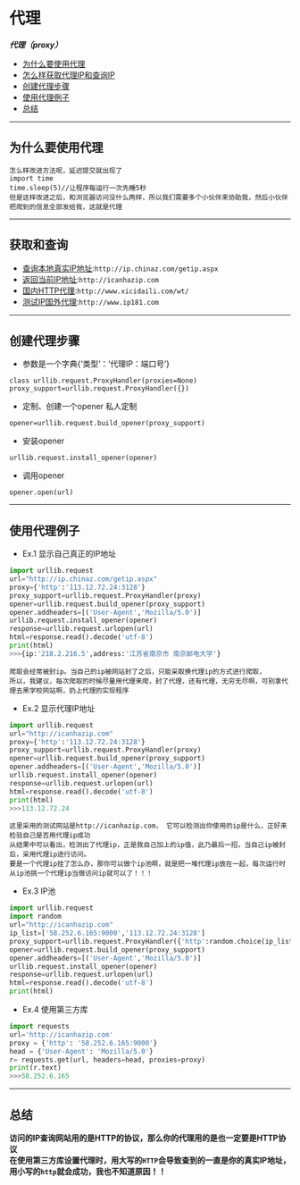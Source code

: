 # 代理
***代理（proxy）***
* [为什么要使用代理](#为什么要使用代理)
* [怎么样获取代理IP和查询IP](#获取和查询)
* [创建代理步骤](#创建代理步骤)
* [使用代理例子](#使用代理例子)
* [总结](#总结)
 
***
## 为什么要使用代理
```上一次我们理解了爬虫隐藏客户端请求头的策略，但是服务器也会作相应的反爬虫策略，比如计算提交的频率，如果频率超过，就不让你提交了，
怎么样改进方法呢，延迟提交就出现了
import time
time.sleep(5)//让程序每运行一次先睡5秒
但是这样改进之后，和浏览器访问没什么两样，所以我们需要多个小伙伴来协助我，然后小伙伴把爬到的信息全部发给我，这就是代理
```

***
## 获取和查询
* [查询本地真实IP地址](http://ip.chinaz.com/getip.aspx):`http://ip.chinaz.com/getip.aspx`
* [返回当前IP地址](http://icanhazip.com):`http://icanhazip.com`
* [国内HTTP代理](http://www.xicidaili.com/wt/):`http://www.xicidaili.com/wt/`
* [测试IP国外代理](http://www.ip181.com):`http://www.ip181.com`

***
## 创建代理步骤
* 参数是一个字典{‘类型’：‘代理IP：端口号’}
```
class urllib.request.ProxyHandler(proxies=None)
proxy_support=urllib.request.ProxyHandler({})
```
* 定制、创建一个opener 私人定制
```
opener=urllib.request.build_opener(proxy_support)
```
* 安装opener
```
urllib.request.install_opener(opener)
```
* 调用opener
```
opener.open(url)
```

***
## 使用代理例子
* Ex.1 显示自己真正的IP地址
```python
import urllib.request
url="http://ip.chinaz.com/getip.aspx"
proxy={'http':'113.12.72.24:3128'}
proxy_support=urllib.request.ProxyHandler(proxy)
opener=urllib.request.build_opener(proxy_support)
opener.addheaders=[('User-Agent','Mozilla/5.0')]
urllib.request.install_opener(opener)
response=urllib.request.urlopen(url)
html=response.read().decode('utf-8')
print(html)
>>>{ip:'218.2.216.5',address:'江苏省南京市 南京邮电大学'}
```
```
爬取会经常被封ip。当自己的ip被网站封了之后，只能采取换代理ip的方式进行爬取，
所以，我建议，每次爬取的时候尽量用代理来爬，封了代理，还有代理，无穷无尽啊，可别拿代理去黑学校网站啊，扔上代理的实现程序
```
* Ex.2 显示代理IP地址
```python
import urllib.request
url="http://icanhazip.com"
proxy={'http':'113.12.72.24:3128'}
proxy_support=urllib.request.ProxyHandler(proxy)
opener=urllib.request.build_opener(proxy_support)
opener.addheaders=[('User-Agent','Mozilla/5.0')]
urllib.request.install_opener(opener)
response=urllib.request.urlopen(url)
html=response.read().decode('utf-8')
print(html)
>>>113.12.72.24
```
```
这里采用的测试网站是http://icanhazip.com， 它可以检测出你使用的ip是什么，正好来检验自己是否用代理ip成功
从结果中可以看出，检测出了代理ip，正是我自己加上的ip值，此乃最后一招，当自己ip被封后，采用代理ip进行访问。
要是一个代理ip挂了怎么办，那你可以做个ip池啊，就是把一堆代理ip放在一起，每次运行时从ip池挑一个代理ip当做访问ip就可以了！！！
```
* Ex.3 IP池
```python
import urllib.request
import random
url="http://icanhazip.com"
ip_list=['58.252.6.165:9000','113.12.72.24:3128']
proxy_support=urllib.request.ProxyHandler({'http':random.choice(ip_list)})
opener=urllib.request.build_opener(proxy_support)
opener.addheaders=[('User-Agent','Mozilla/5.0')]
urllib.request.install_opener(opener)
response=urllib.request.urlopen(url)
html=response.read().decode('utf-8')
print(html)
```
* Ex.4 使用第三方库
```python
import requests
url='http://icanhazip.com'
proxy = {'http': '58.252.6.165:9000'}
head = {'User-Agent': 'Mozilla/5.0'}
r= requests.get(url, headers=head, proxies=proxy)
print(r.text)
>>>58.252.6.165
```

***
## 总结
**访问的IP查询网站用的是HTTP的协议，那么你的代理用的是也一定要是HTTP协议**<br>
**在使用第三方库设置代理时，用大写的`HTTP`会导致查到的一直是你的真实IP地址，用小写的`http`就会成功，我也不知道原因！！**
